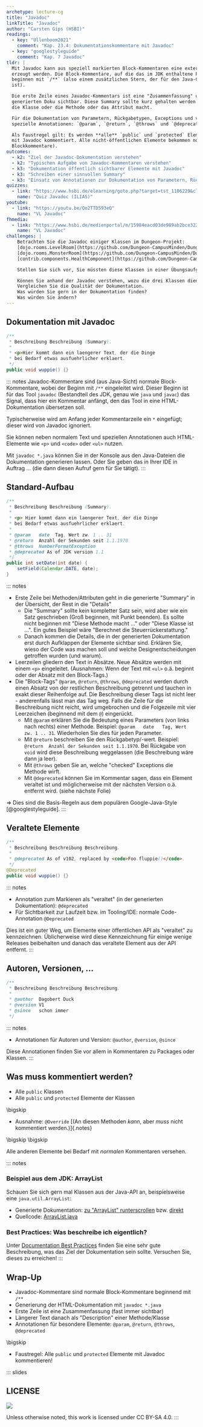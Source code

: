 ```yaml
---
archetype: lecture-cg
title: "Javadoc"
linkTitle: "Javadoc"
author: "Carsten Gips (HSBI)"
readings:
  - key: "Ullenboom2021"
    comment: "Kap. 23.4: Dokumentationskommentare mit Javadoc"
  - key: "googlestyleguide"
    comment: "Kap. 7 Javadoc"
tldr: |
  Mit Javadoc kann aus speziell markierten Block-Kommentaren eine externe Dokumentation im HTML-Format
  erzeugt werden. Die Block-Kommentare, auf die das im JDK enthaltene Programm `javadoc` reagiert,
  beginnen mit `/**` (also einem zusätzlichen Stern, der für den Java-Compiler nur das erste Kommentarzeichen
  ist).

  Die erste Zeile eines Javadoc-Kommentars ist eine "Zusammenfassung" und an fast allen Stellen der
  generierten Doku sichtbar. Diese Summary sollte kurz gehalten werden und eine Idee vermitteln, was
  die Klasse oder die Methode oder das Attribut macht.

  Für die Dokumentation von Parametern, Rückgabetypen, Exceptions und veralteten Elementen existieren
  spezielle Annotationen: `@param`, `@return`, `@throws` und `@deprecated`.

  Als Faustregel gilt: Es werden **alle** `public` und `protected` Elemente (Klassen, Methoden, Attribute)
  mit Javadoc kommentiert. Alle nicht-öffentlichen Elemente bekommen normale Java-Kommentare (Zeilen- oder
  Blockkommentare).
outcomes:
  - k2: "Ziel der Javadoc-Dokumentation verstehen"
  - k2: "Typischen Aufgabe von Javadoc-Kommentaren verstehen"
  - k3: "Dokumentation öffentlich sichtbarer Elemente mit Javadoc"
  - k3: "Schreiben einer sinnvollen Summary"
  - k3: "Einsatz von Annotationen zur Dokumentation von Parametern, Rückgabetypen, Exceptions, veralteten Elementen"
quizzes:
  - link: "https://www.hsbi.de/elearning/goto.php?target=tst_1106229&client_id=FH-Bielefeld"
    name: "Quiz Javadoc (ILIAS)"
youtube:
  - link: "https://youtu.be/Qo2TTD593eQ"
    name: "VL Javadoc"
fhmedia:
  - link: "https://www.hsbi.de/medienportal/m/15984eacd03de989ab2bce322ace5d74da962a911ae45afbb60958714ed6b16c72c962aec4b60acda9419ef15d26c5a5265129245f26beb0f905af9a7176b9fa"
    name: "VL Javadoc"
challenges: |
    Betrachten Sie die Javadoc einiger Klassen im Dungeon-Projekt:
    [dojo.rooms.LevelRoom](https://github.com/Dungeon-CampusMinden/Dungeon/blob/31c0e3aaf25eb412a33751c897df43eb21bf2744/dojo-dungeon/src/dojo/rooms/LevelRoom.java),
    [dojo.rooms.MonsterRoom](https://github.com/Dungeon-CampusMinden/Dungeon/blob/31c0e3aaf25eb412a33751c897df43eb21bf2744/dojo-dungeon/src/dojo/rooms/MonsterRoom.java), und
    [contrib.components.HealthComponent](https://github.com/Dungeon-CampusMinden/Dungeon/blob/master/dungeon/src/contrib/components/HealthComponent.java).

    Stellen Sie sich vor, Sie müssten diese Klassen in einer Übungsaufgabe nutzen (das könnte tatsächlich passieren!) ...

    Können Sie anhand der Javadoc verstehen, wozu die drei Klassen dienen und wie Sie diese Klassen benutzen sollten?
    Vergleichen Sie die Qualität der Dokumentation.
    Was würden Sie gern in der Dokumentation finden?
    Was würden Sie ändern?
---
```



## Dokumentation mit Javadoc

```java
/**
 * Beschreibung Beschreibung (Summary).
 *
 * <p>Hier kommt dann ein laengerer Text, der die Dinge
 * bei Bedarf etwas ausfuehrlicher erklaert.
 */
public void wuppie() {}
```

::: notes
Javadoc-Kommentare sind (aus Java-Sicht) normale Block-Kommentare, wobei der Beginn mit
`/**` eingeleitet wird. Dieser Beginn ist für das Tool `javadoc` (Bestandteil des JDK,
genau wie `java` und `javac`) das Signal, dass hier ein Kommentar anfängt, den das
Tool in eine HTML-Dokumentation übersetzen soll.

Typischerweise wird am Anfang jeder Kommentarzeile ein `*` eingefügt; dieser wird von
Javadoc ignoriert.

Sie können neben normalem Text und speziellen Annotationen auch HTML-Elemente wie `<p>`
und `<code>` oder `<ul>` nutzen.

Mit `javadoc *.java` können Sie in der Konsole aus den Java-Dateien die Dokumentation
generieren lassen. Oder Sie geben das in Ihrer IDE in Auftrag ... (die dann diesen
Aufruf gern für Sie tätigt).
:::


## Standard-Aufbau

```java
/**
 * Beschreibung Beschreibung (Summary).
 *
 * <p> Hier kommt dann ein laengerer Text, der die Dinge
 * bei Bedarf etwas ausfuehrlicher erklaert.
 *
 * @param   date  Tag, Wert zw. 1 .. 31
 * @return  Anzahl der Sekunden seit 1.1.1970
 * @throws  NumberFormatException
 * @deprecated As of JDK version 1.1
 */
public int setDate(int date) {
    setField(Calendar.DATE, date);
}
```

::: notes
*   Erste Zeile bei Methoden/Attributen geht in die generierte "Summary" in der Übersicht,
    der Rest in die "Details"
    *   Die "Summary" sollte kein kompletter Satz sein, wird aber wie ein Satz geschrieben
        (Groß beginnen, mit Punkt beenden). Es sollte nicht beginnen mit "Diese Methode
        macht ..." oder "Diese Klasse ist ...". Ein gutes Beispiel wäre "Berechnet die
        Steuerrückerstattung."
    *   Danach kommen die Details, die in der generierten Dokumentation erst durch
        Aufklappen der Elemente sichtbar sind. Erklären Sie, wieso der Code was machen
        soll und welche Designentscheidungen getroffen wurden (und warum).
*   Leerzeilen gliedern den Text in Absätze. Neue Absätze werden mit einem `<p>` eingeleitet.
    (Ausnahmen: Wenn der Text mit `<ul>` o.ä. beginnt oder der Absatz  mit den Block-Tags.)
*   Die "Block-Tags" `@param`, `@return`, `@throws`, `@deprecated` werden durch einen
    Absatz von der restlichen Beschreibung getrennt und tauchen in exakt dieser Reihenfolge
    auf. Die Beschreibung dieser Tags ist nicht leer - anderenfalls lässt man das Tag weg.
    Falls die Zeile für die Beschreibung nicht reicht, wird umgebrochen und die Folgezeile
    mit vier Leerzeichen (beginnend mit dem `@`) eingerückt.
    *   Mit `@param` erklären Sie die Bedeutung eines Parameters (von links nach rechts) einer
        Methode. Beispiel: `@param   date   Tag, Wert zw. 1 .. 31`. Wiederholen Sie dies für
        jeden Parameter.
    *   Mit `@return` beschreiben Sie den Rückgabetyp/-wert. Beispiel:
        `@return  Anzahl der Sekunden seit 1.1.1970`.
        Bei Rückgabe von `void` wird diese Beschreibung weggelassen (die Beschreibung wäre
        dann ja leer).
    *   Mit `@throws` geben Sie an, welche "checked" Exceptions die Methode wirft.
    *   Mit `@deprecated` können Sie im Kommentar sagen, dass ein Element veraltet ist und
        möglicherweise mit der nächsten Version o.ä. entfernt wird. (siehe nächste Folie)

=> Dies sind die Basis-Regeln aus dem populären Google-Java-Style [@googlestyleguide].
:::


## Veraltete Elemente

```java
/**
 * Beschreibung Beschreibung Beschreibung.
 *
 * @deprecated As of v102, replaced by <code>Foo.fluppie()</code>.
 */
@Deprecated
public void wuppie() {}
```

::: notes
*   Annotation zum Markieren als "veraltet" (in der generierten Dokumentation): `@deprecated`
*   Für Sichtbarkeit zur Laufzeit bzw. im Tooling/IDE: normale Code-Annotation `@Deprecated`

Dies ist ein guter Weg, um Elemente einer öffentlichen API als "veraltet" zu
kennzeichnen. Üblicherweise wird diese Kennzeichnung für einige wenige Releases
beibehalten und danach das veraltete Element aus der API entfernt.
:::


## Autoren, Versionen, ...

```java
/**
 * Beschreibung Beschreibung Beschreibung.
 *
 * @author  Dagobert Duck
 * @version V1
 * @since   schon immer
 */
```

::: notes
*   Annotationen für Autoren und Version: `@author`, `@version`, `@since`

Diese Annotationen finden Sie vor allem in Kommentaren zu Packages oder Klassen.
:::


## Was muss kommentiert werden?

*   Alle `public` Klassen
*   Alle `public` und `protected` Elemente der Klassen

\bigskip

*   Ausnahme: `@Override`  [(An diesen Methoden _kann_, aber _muss_ nicht kommentiert werden.)]{.notes}

\bigskip
\bigskip

Alle anderen Elemente bei Bedarf mit _normalen_ Kommentaren versehen.

::: notes
### Beispiel aus dem JDK: ArrayList

Schauen Sie sich gern mal Klassen aus der Java-API an, beispielsweise eine `java.util.ArrayList`:
*   Generierte Dokumentation:
    [zu "ArrayList" runterscrollen](https://docs.oracle.com/javase/8/docs/api/index.html?java/util/package-summary.html)
    bzw. [direkt](https://docs.oracle.com/javase/8/docs/api/java/util/ArrayList.html)
*   Quellcode: [ArrayList.java](https://hg.openjdk.java.net/jdk8/jdk8/jdk/file/tip/src/share/classes/java/util/ArrayList.java)

### Best Practices: Was beschreibe ich eigentlich?

Unter [Documentation Best Practices](https://github.com/google/styleguide/blob/gh-pages/docguide/best_practices.md#documentation-is-the-story-of-your-code)
finden Sie eine sehr gute Beschreibung, was das Ziel der Dokumentation sein sollte. Versuchen Sie, dieses zu erreichen!
:::


## Wrap-Up

*   Javadoc-Kommentare sind normale Block-Kommentare beginnend mit `/**`
*   Generierung der HTML-Dokumentation mit `javadoc *.java`
*   Erste Zeile ist eine Zusammenfassung (fast immer sichtbar)
*   Längerer Text danach als "Description" einer Methode/Klasse
*   Annotationen für besondere Elemente: `@param`, `@return`, `@throws`, `@deprecated`

\bigskip

*   Faustregel: Alle `public` und `protected` Elemente mit Javadoc kommentieren!







<!-- DO NOT REMOVE - THIS IS A LAST SLIDE TO INDICATE THE LICENSE AND POSSIBLE EXCEPTIONS (IMAGES, ...). -->
::: slides
## LICENSE
![](https://licensebuttons.net/l/by-sa/4.0/88x31.png)

Unless otherwise noted, this work is licensed under CC BY-SA 4.0.
:::
